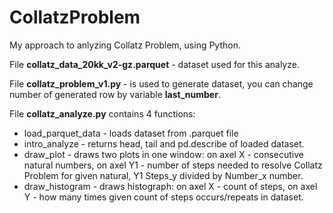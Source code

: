 # CollatzProblem
 
My approach to anlyzing Collatz Problem, using Python. 


File **collatz_data_20kk_v2-gz.parquet** - dataset used for this analyze.

File **collatz_problem_v1.py** - is used to generate dataset, you can change number of generated row by variable **last_number**.

File **collatz_analyze.py** contains 4 functions:
 - load_parquet_data - loads dataset from .parquet file
 - intro_analyze - returns head, tail and pd.describe of loaded dataset.
 - draw_plot - draws two plots in one window: on axel X - consecutive natural numbers, on axel Y1 - number of steps needed to resolve Collatz Problem for given natural, Y1 Steps_y divided by Number_x number.
 - draw_histogram - draws histograph: on axel X - count of steps, on axel Y - how many times given count of steps occurs/repeats in dataset.
